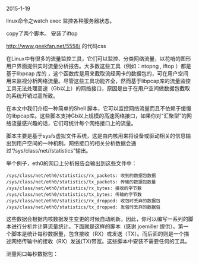 2015-1-19

linux命令之watch
exec
监控各种服务器状态。


copy了两个脚本。
安装了iftop

http://www.geekfan.net/5558/
的代码css













在Linux中有很多的流量监控工具，它们可以监控、分类网络流量，以花哨的图形用户界面提供实时流量分析报告。大多数这些工具（例如：ntopng ,  iftop ）都是基于libpcap 库的 ，这个函数库是用来截取流经网卡的数据包的，可在用户空间用来监视分析网络流量。尽管这些工具功能齐全，然而基于libpcap库的流量监控工具无法处理高速（Gb以上）的网络接口，原因是由于在用户空间做数据包截取的系统开销过高所致。

在本文中我们介绍一种简单的Shell 脚本，它可以监控网络流量而且不依赖于缓慢的libpcap库。这些脚本支持Gb以上规模的高速网络接口，如果你对“汇聚型”的网络流量感兴趣的话，它们可统计每个网络接口上的流量。

脚本主要是基于sysfs虚拟文件系统，这是由内核用来将设备或驱动相关的信息输出到用户空间的一种机制。网络接口的相关分析数据会通过“/sys/class/net/<ethX>/statistics”输出。

举个例子，eth0的网口上分析报告会输出到这些文件中：

    /sys/class/net/eth0/statistics/rx_packets: 收到的数据包数据
    /sys/class/net/eth0/statistics/tx_packets: 传输的数据包数量
    /sys/class/net/eth0/statistics/rx_bytes: 接收的字节数
    /sys/class/net/eth0/statistics/tx_bytes: 传输的字节数
    /sys/class/net/eth0/statistics/rx_dropped: 收包时丢弃的数据包
    /sys/class/net/eth0/statistics/tx_dropped: 发包时丢弃的数据包

这些数据会根据内核数据发生变更的时候自动刷新。因此，你可以编写一系列的脚本进行分析并计算流量统计。下面就是这样的脚本（感谢 joemiller 提供）。第一个脚本是统计每秒数据量，包含接收（RX）或发送（TX）。而后面的则是一个描述网络传输中的接收（RX）发送(TX)带宽。这些脚本中安装不需要任何的工具。

测量网口每秒数据包：






